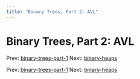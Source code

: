 ```yaml
---
title: "Binary Trees, Part 2: AVL"
---
```


# Binary Trees, Part 2: AVL

Prev: [binary-trees-part-1](binary-trees-part-1.md)
Next: [binary-heaps](binary-heaps.md)

Prev: [binary-trees-part-1](binary-trees-part-1.md)
Next: [binary-heaps](binary-heaps.md)
